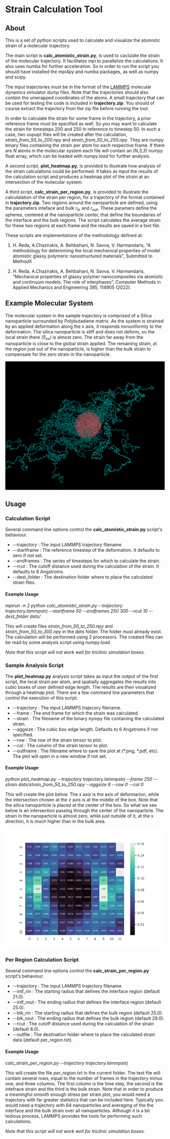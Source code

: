 # Strain Calculation Tool

## About

This is a set of python scripts used to calculate and visualize the atomistic strain of a molecular trajectory.  

The main script is **calc_atomistic_strain.py**, is used to caclulate the strain of the molecular trajectory. It facilitates mpi to parallelize the calculations. It also uses numba for further acceleration. So in order to run the script you should have installed the mpi4py and numba packages, as well as numpy and scipy.

The input trajectories must be in the format of the [LAMMPS](https://www.lammps.org)  molecular dynamics simulator dump files. Note that the trajectories should also contain the unwrapped coordinates of the atoms. A small trajectory that can be used for testing the code is included in **trajectory.zip**. You should of course extract the trajectory from the zip file before running the tool. 

In order to calculate the strain for some frame in the trajectory, a prior reference frame must be specified as well. So you may want to calculate the strain for timesteps 200 and 250 in reference to timestep 50. In such a case, two oupupt files will be created after the calculation, *strain_from_50_to_200.npy* and *strain_from_50_to_250.npy*. They are numpy binary files containing the strain per atom for each respective frame. If there are *N* atoms in the molecular system each file will contain an *(N,3,3)* numpy float array, which can be loaded with *numpy.load* for further analysis.

A second script, **plot_heatmap.py**, is provided to illustrate how analysis of the strain calculations could be performed. It takes as input the results of the calculation script and produces a heatmap plot of the strain at an intersection of the molecular system.

A third script, **calc_strain_per_region.py**, is provided to illustrate the calculalation of the strain per region, for a trajectory of the format contained in **trajectory.zip**. Two regions around the nanoparticle are defined, using the parameters inteface and bulk r<sub>in</sub> and r<sub>out</sub>. These paramers define the spheres, centered at the nanoparticle center, that define the boundaries of the interface and the bulk regions. The script calculates the average strain for these two regions at each frame and the results are saved in a text file.

These scripts are implementations of the methodology defined at:

1.  H. Reda, A.Chazirakis, A. Behbahani, N. Savva, V. Harmandaris, “A methodology for determining the local mechanical properties of model atomistic glassy polymeric nanostructured materials”, Submitted to MethodX

2.  H. Reda, A.Chazirakis, A. Behbahani, N. Savva, V. Harmandaris, “Mechanical properties of glassy polymer nanocomposites via atomistic and continuum models: The role of interphases”, Computer Methods in Applied Mechanics and Engineering 395, 114905 (2022).

## Example Molecular System 

The molecular system in the sample trajectory is comprised of a Silica nanoparticle surrounded by Polybutadiene matrix. As the system is strained by an applied deformation along the x axis, it responds nonuniformly to the deformation. The silica nanoparticle is stiff and does not deform, so the local strain there *(S<sub>xx</sub>)* is almost zero. The strain far away from the nanoparticle is close to the global strain applied. The remaining strain, at the region just out of the nanoparticle, is higher than the bulk strain to compensate for the zero strain in the nanoparticle.

![Silica nanoparticle in Polybutadiene matrix](imgs/system.png  "Example Molecular System")

## Usage

### Calculation Script

Several command line options control the **calc_atomistic_strain.py** script's behaviour. 

+ \-\-trajectory : The input LAMMPS trajectory filename
+ \-\-startframe : The reference timestep of the deformation. It defaults to zero if not set.
+ \-\-endframes : The series of timesteps for which to calculate the strain.
+ \-\-rcut : The cutoff distance used during the calculation of the strain. It defaults to 8 Angstroms.
+ \-\-dest_folder : The destination folder where to place the calculated strain files.

#### Example Usage

*mpirun -n 2 python calc_atomistic_strain.py \-\-trajectory trajectory.lammpstrj \-\-startframe 50 \-\-endframes 250 300 \-\-rcut 10 \-\-dest_folder dats/*

This will create files *strain_from_50_to_250.npy* and *strain_from_50_to_300.npy* in the *dats* folder. The folder must already exist. The calculation will be performed using 2 processors. The created files can be read by some analysis script using *numpy.load*.

*Note that this script will not work well for triclinic simulation boxes.*
  
### Sample Analysis Script

The **plot_heatmap.py** analysis script takes as input the output of the first script, the local strain per atom, and spatially aggregates the results into cubic boxes of user defined edge length. The results are then visualized through a heatmap plot. There are a few command line parameters that control the execution of this script.

+ \-\-trajectory : The input LAMMPS trajecory filename.
+ \-\-frame : The end frame for which the strain was calculated.
+ \-\-strain : The filename of the binary nympy file containing the calculated strain.
+ \-\-aggsize : The cubic box edge length. Defaults to 6 Angstroms if not specified.
+ \-\-row : The row of the strain tensor to plot.
+ \-\-col : The column of the strain tensor to plot.
+ \-\-outfname : The filename where to save the plot at (*.png, *.pdf, etc). The plot will open in a new window if not set.

#### Example Usage

*python plot_heatmap.py \-\-trajectory trajectory.lammpstrj \-\-frame 250 \-\-strain dats/strain_from_50_to_250.npy \-\-aggsize 6 \-\-row 0 \-\-col 0*

This will create the plot below. The x axis is the axis of deformarion, while the intersection chosen at the z axis is at the middle of the box. Note that the silica nanoparticle is placed at the center of the box. So what we see below is an intersection passing through the center of the nanoparticle. The strain in the nanoparticle is almost zero, while just outside of it, at the x direction, it is much higher than in the bulk area. 

![Strain Distribution In Sample System](imgs/heatmap.png  "Strain Distribution In Sample System")

### Per Region Calculation Script

Several command line options control the **calc_strain_per_region.py** script's behaviour. 

+ \-\-trajectory : The input LAMMPS trajectory filename
+ \-\-intf_rin : The starting radius that defines the interface region (default 21.0).
+ \-\-intf_rout : The ending radius that defines the interface region (default 25.0).
+ \-\-blk_rin : The starting radius that defines the bulk region (default 25.0).
+ \-\-blk_rout : The ending radius that defines the bulk region (default 29.0).
+ \-\-rcut : The cutoff distance used during the calculation of the strain (default 8.0).
+ \-\-outfile : The destination folder where to place the calculated strain data (default per_region.txt).

#### Example Usage

*calc_strain_per_region.py \-\-trajectory trajectory.lammpstrj*

This will create the file *per_region.txt* in the current folder. The text file will contain several rows, equal to the number of frames in the trajectory minus one, and three columns. The first column is the time step, the second is the intefrace strain and the third is the bulk strain. Note that in order to produce a meaningful smooth enough stress per strain plot, you would need a trajectory with far greater statistics that can be included here. Typically you would need a trajectory with 64 nanoparticles and averaging of the the interface and the bulk strain over all nanoparticles. Although it is a bit tedious process, LAMMPS provides the tools for performing such calculations.

*Note that this script will not work well for triclinic simulation boxes.*

